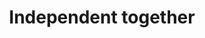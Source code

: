 ---
pid: FS305
title: Independent together
location_transcription: Independence Hall
zipcode: '14513'
outside_phl: 'Newark NY '
neighborhood: 
age: '49'
age_range: 40-49
instagram: 
image_file_name: FS_305.jpg
proposal_transcription: |-
  a monument to the idea that being independent from oppression doesn't mean we are able to be independent of each other.  we need to accept and embrace one another. Invest in each other.

  different groups represented, holding each other up, building on each others strength
  wheelchair
  the art only works if everyone is included
topic: Inclusivity,Unity,Uplifting
topic_summary: 0, 0, 0
type: Sculpture Statue
keywords_other: wheelchair, independence, interdependence
credit: Kathy Cornwell
image_labels: 
twitter: 
facebook: 
permalink: "/monuments/fs305/"
layout: item-page
---